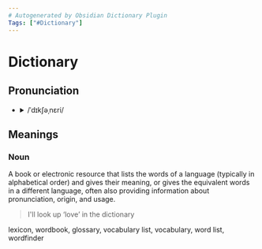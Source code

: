 ```yaml
---
# Autogenerated by Obsidian Dictionary Plugin
Tags: ["#Dictionary"]
---
```


# Dictionary

## Pronunciation

- <details><summary>/ˈdɪkʃəˌnɛri/</summary><audio controls><source src="https://lex-audio.useremarkable.com/mp3/dictionary_us_1.mp3"></audio></details>

## Meanings

### Noun

A book or electronic resource that lists the words of a language (typically in alphabetical order) and gives their meaning, or gives the equivalent words in a different language, often also providing information about pronunciation, origin, and usage.

> I'll look up ‘love’ in the dictionary

lexicon, wordbook, glossary, vocabulary list, vocabulary, word list, wordfinder


